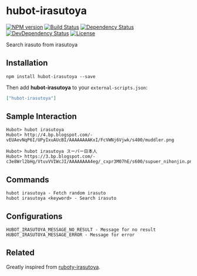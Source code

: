 # hubot-irasutoya

[![NPM version][npm-image]][npm-url]
[![Build Status][travis-image]][travis-url]
[![Dependency Status][daviddm-image]][daviddm-url]
[![DevDependency Status][daviddm-dev-image]][daviddm-dev-url]
[![License][license-image]][license-url]

Search irasuto from irasutoya

## Installation

```
npm install hubot-irasutoya --save
```

Then add **hubot-irasutoya** to your `external-scripts.json`:

```json
["hubot-irasutoya"]
```

## Sample Interaction

```
Hubot> hubot irasutoya
Hubot> http://4.bp.blogspot.com/-vEUAevNqP6I/UPyIxuAUcBI/AAAAAAAAKxI/FcVWNj6Vjwk/s400/muddler.png

Hubot> hubot irasutoya スーパー日本人
Hubot> https://3.bp.blogspot.com/-c3e8Wrl2bHg/VtuvVVIWcJI/AAAAAAAA4eg/_cxpr3M07hE/s600/supuer_nihonjin.png
```

## Commands

```
hubot irasutoya - Fetch random irasuto
hubot irasutoya <keyword> - Search irasuto
```

## Configurations

```
HUBOT_IRASUTOYA_MESSAGE_NO_RESULT - Message for no result
HUBOT_IRASUTOYA_MESSAGE_ERROR - Message for error
```

## Related

Greatly inspired from [ruboty-irasutoya](https://github.com/june29/ruboty-irasutoya).


[npm-url]: https://www.npmjs.com/package/hubot-irasutoya
[npm-image]: https://img.shields.io/npm/v/hubot-irasutoya.svg?style=flat-square
[travis-url]: https://travis-ci.org/moqada/hubot-irasutoya
[travis-image]: https://img.shields.io/travis/moqada/hubot-irasutoya.svg?style=flat-square
[daviddm-url]: https://david-dm.org/moqada/hubot-irasutoya
[daviddm-image]: https://img.shields.io/david/moqada/hubot-irasutoya.svg?style=flat-square
[daviddm-dev-url]: https://david-dm.org/moqada/hubot-irasutoya#info=devDependencies
[daviddm-dev-image]: https://img.shields.io/david/dev/moqada/hubot-irasutoya.svg?style=flat-square
[license-url]: http://opensource.org/licenses/MIT
[license-image]: https://img.shields.io/github/license/moqada/hubot-irasutoya.svg?style=flat-square
